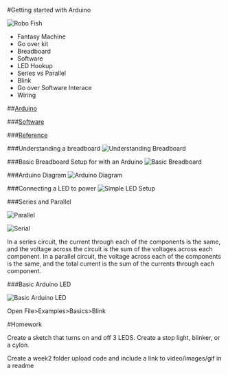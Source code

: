#Getting started with Arduino

![Robo Fish](https://i.imgur.com/kMPdz0J.gifv)

* Fantasy Machine
* Go over kit
* Breadboard
* Software
* LED Hookup
* Series vs Parallel
* Blink
 * Go over Software Interace
 * Wiring

##[Arduino](https://www.arduino.cc/)

###[Software](https://www.arduino.cc/en/Main/Software)

###[Reference](https://www.arduino.cc/en/Reference/HomePage)

###Understanding a breadboard
![Understanding Breadboard](https://github.com/zevenrodriguez/CIM542-642/blob/master/Breadboard%20examples/breadboardbd.jpg)

###Basic Breadboard Setup for with an Arduino
![Basic Breadboard](https://github.com/zevenrodriguez/CIM542-642/blob/master/Breadboard%20examples/basic%20setup_bb.jpg)

###Arduino Diagram
![Arduino Diagram](https://blog.arduino.cc/wp-content/uploads/2012/05/ArduinoUno_R3_Pinouts_600.png)

###Connecting a LED to power
![Simple LED Setup](https://github.com/zevenrodriguez/CIM542-642/blob/master/Breadboard%20examples/basicLED_bb.jpg)

###Series and Parallel

![Parallel](https://github.com/zevenrodriguez/CIM542-642/blob/master/Breadboard%20examples/parallel_bb.jpg)

![Serial](https://github.com/zevenrodriguez/CIM542-642/blob/master/Breadboard%20examples/series_bb.jpg)

In a series circuit, the current through each of the components is the same, and the voltage across the circuit is the sum of the voltages across each component. In a parallel circuit, the voltage across each of the components is the same, and the total current is the sum of the currents through each component.


###Basic Arduino LED

![Basic Arduino LED](https://github.com/zevenrodriguez/CIM542-642/blob/master/Breadboard%20examples/BasicLEDArduino.jpg)

Open File>Examples>Basics>Blink

#Homework

Create a sketch that turns on and off 3 LEDS. Create a stop light, blinker, or a cylon.

Create a week2 folder upload code and include a link to video/images/gif in a readme


